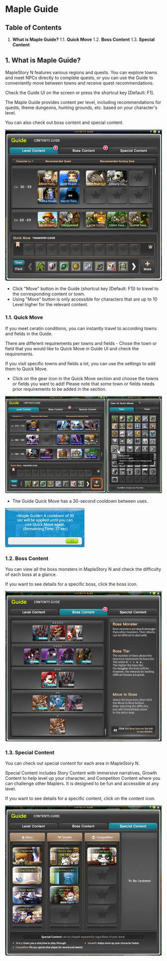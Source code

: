 # Maple Guide
## Table of Contents
1.  **What is Maple Guide?**
    1.1. **Quick Move**
    1.2. **Boss Content**
    1.3. **Special Content**
## 1. What is Maple Guide?

MapleStory N features various regions and quests. You can explore towns and meet NPCs directly to complete quests, or you can use the Guide to conveniently move between towns and receive quest recommendations.

Check the Guide UI on the screen or press the shortcut key \[Default: F1\].

The Maple Guide provides content per level, including recommendations for quests, theme dungeons, hunting grounds, etc. based on your character's level.

You can also check out boss content and special content.

![](images/msn-101/beginners-guide/get-started/image_1747236256525_149.png)

*   Click "Move" button in the Guide (shortcut key \[Default: F1\]) to travel to the corresponding content or town.
*   Using "Move" button is only accessible for characters that are up to 10 Level higher for the relevant content.
### 1.1. Quick Move

If you meet ceratin conditions, you can instantly travel to according towns and fields in the Guide.

There are different requirements per towns and fields - Chose the town or field that you would like to Quick Move in Guide UI and check the requirements.

If you visit specific towns and fields a lot, you can use the settings to add them to Quick Move.

*   Click on the gear icon in the Quick Move section and choose the towns or fields you want to add! Please note that some town or fields needs prior requirements to be added in the section.

![](images/msn-101/beginners-guide/get-started/image_1747236256525_106.png)

*   The Guide Quick Move has a 30-second cooldown between uses.

![](images/msn-101/beginners-guide/get-started/image_1747236256525_569.png)

### 1.2. Boss Content

You can view all the boss monsters in MapleStory N and check the difficulty of each boss at a glance.

If you want to see details for a specific boss, click the boss icon.

![](images/msn-101/beginners-guide/get-started/image_1747236256525_575.png)

### 1.3. Special Content

You can check out special content for each area in MapleStory N.

Special Content includes Story Content with immersive narratives, Growth Content to help level up your character, and Competiton Content where you can challenge other Maplers. It is designed to be fun and accessible at any level.

If you want to see details for a specific content, click on the content icon.

![](images/msn-101/beginners-guide/get-started/image_1747236256525_265.png)